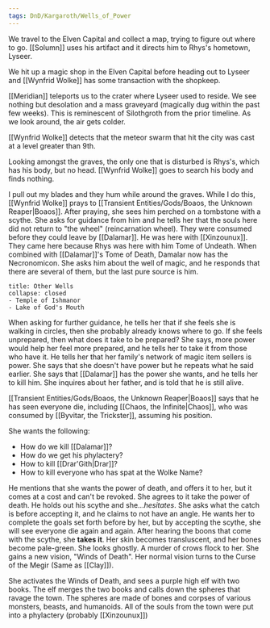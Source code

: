 ```yaml
---
tags: DnD/Kargaroth/Wells_of_Power
---
```


We travel to the Elven Capital and collect a map, trying to figure out where to go. [[Solumn]] uses his artifact and it directs him to Rhys's hometown, Lyseer. 

We hit up a magic shop in the Elven Capital before heading out to Lyseer and [[Wynfrid Wolke]] has some transaction with the shopkeep. 

[[Meridian]] teleports us to the crater where Lyseer used to reside. We see nothing but desolation and a mass graveyard (magically dug within the past few weeks). This is reminescent of Silothgroth from the prior timeline. As we look around, the air gets colder. 

[[Wynfrid Wolke]] detects that the meteor swarm that hit the city was cast at a level greater than 9th. 

Looking amongst the graves, the only one that is disturbed is Rhys's, which has his body, but no head. [[Wynfrid Wolke]] goes to search his body and finds nothing. 

I pull out my blades and they hum while around the graves. While I do this, [[Wynfrid Wolke]] prays to [[Transient Entities/Gods/Boaos, the Unknown Reaper|Boaos]]. After praying, she sees him perched on a tombstone with a scythe. She asks for guidance from him and he tells her that the souls here did not return to "the wheel" (reincarnation wheel). They were consumed before they could leave by [[Dalamar]]. He was here with [[Xinzounux]]. They came here because Rhys was here with him Tome of Undeath. When combined with [[Dalamar]]'s Tome of Death, Damalar now has the Necronomicon. She asks him about the well of magic, and he responds that there are several of them, but the last pure source is him. 

```ad-info
title: Other Wells
collapse: closed
- Temple of Ishmanor
- Lake of God's Mouth
```

When asking for further guidance, he tells her that if she feels she is walking in circles, then she probably already knows where to go. If she feels unprepared, then what does it take to be prepared? She says, more power would help her feel more prepared, and he tells her to take it from those who have it. He tells her that her family's network of magic item sellers is power. She says that she doesn't have power but he repeats what he said earlier. She says that [[Dalamar]] has the power she wants, and he tells her to kill him. She inquires about her father, and is told that he is still alive. 

[[Transient Entities/Gods/Boaos, the Unknown Reaper|Boaos]] says that he has seen everyone die, including [[Chaos, the Infinite|Chaos]], who was consumed by [[Byvitar, the Trickster]], assuming his position. 

She wants the following:
- How do we kill [[Dalamar]]?
- How do we get his phylactery?
- How to kill [[Drar'Gith|Drar]]?
- How to kill everyone who has spat at the Wolke Name?

He mentions that she wants the power of death, and offers it to her, but it comes at a cost and can't be revoked. She agrees to it take the power of death. He holds out his scythe and she..._hesitates_. She asks what the catch is before accepting it, and he claims to not have an angle. He wants her to complete the goals set forth before by her, but by accepting the scythe, she will see everyone die again and again. After hearing the boons that come with the scythe, she **takes it**. Her skin becomes transluscent, and her bones become pale-green. She looks ghostly. A murder of crows flock to her. She gains a new vision, "Winds of Death". Her normal vision turns to the Curse of the Megir (Same as [[Clay]]). 

She activates the Winds of Death, and sees a purple high elf with two books. The elf merges the two books and calls down the spheres that ravage the town. The spheres are made of bones and corpses of various monsters, beasts, and humanoids. All of the souls from the town were put into a phylactery (probably [[Xinzounux]]) 

